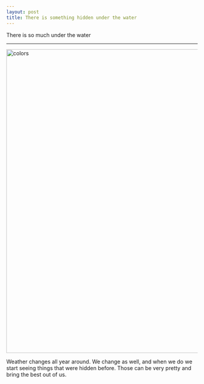 ```yaml
---
layout: post
title: There is something hidden under the water
---
```


There is so much under the water

-----


<img src="https://user-images.githubusercontent.com/885125/144727850-4fae4229-1d30-4dfe-9cad-c9ec4556c1ea.jpeg" alt="colors" width="800"/>


Weather changes all year around. We change as well, and when we do we start seeing things that were hidden before. Those can be very pretty and bring the best out of us.
